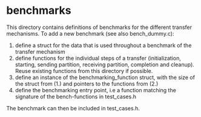 # benchmarks

This directory contains definitions of benchmarks for the different transfer mechanisms.
To add a new benchmark (see also bench_dummy.c):
1. define a struct for the data that is used throughout a benchmark of the transfer mechanism
2. define functions for the individual steps of a transfer (initialization, starting, sending partition, receiving partition, completion and cleanup). Reuse existing functions from this directory if possible.
3. define an instance of the benchmarking_function struct, with the size of the struct from (1.) and pointers to the functions from (2.)
4. define the benchmarking entry point, i.e a function matching the signature of the bench-functions in test_cases.h

The benchmark can then be included in test_cases.h.